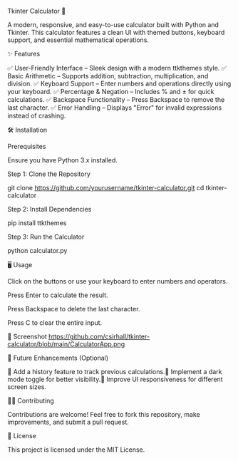 Tkinter Calculator 🧮

A modern, responsive, and easy-to-use calculator built with Python and Tkinter. This calculator features a clean UI with themed buttons, keyboard support, and essential mathematical operations.

✨ Features

✅ User-Friendly Interface – Sleek design with a modern ttkthemes style.
✅ Basic Arithmetic – Supports addition, subtraction, multiplication, and division.
✅ Keyboard Support – Enter numbers and operations directly using your keyboard.
✅ Percentage & Negation – Includes % and ± for quick calculations.
✅ Backspace Functionality – Press Backspace to remove the last character.
✅ Error Handling – Displays "Error" for invalid expressions instead of crashing.

🛠️ Installation

Prerequisites

Ensure you have Python 3.x installed.

Step 1: Clone the Repository

git clone https://github.com/yourusername/tkinter-calculator.git
cd tkinter-calculator

Step 2: Install Dependencies

pip install ttkthemes

Step 3: Run the Calculator

python calculator.py

🖥️ Usage

Click on the buttons or use your keyboard to enter numbers and operators.

Press Enter to calculate the result.

Press Backspace to delete the last character.

Press C to clear the entire input.

🎨 Screenshot
https://github.com/csirhall/tkinter-calculator/blob/main/CalculatorApp.png


🚀 Future Enhancements (Optional)

🔹 Add a history feature to track previous calculations.🔹 Implement a dark mode toggle for better visibility.🔹 Improve UI responsiveness for different screen sizes.

👨‍💻 Contributing

Contributions are welcome! Feel free to fork this repository, make improvements, and submit a pull request.

📜 License

This project is licensed under the MIT License.

